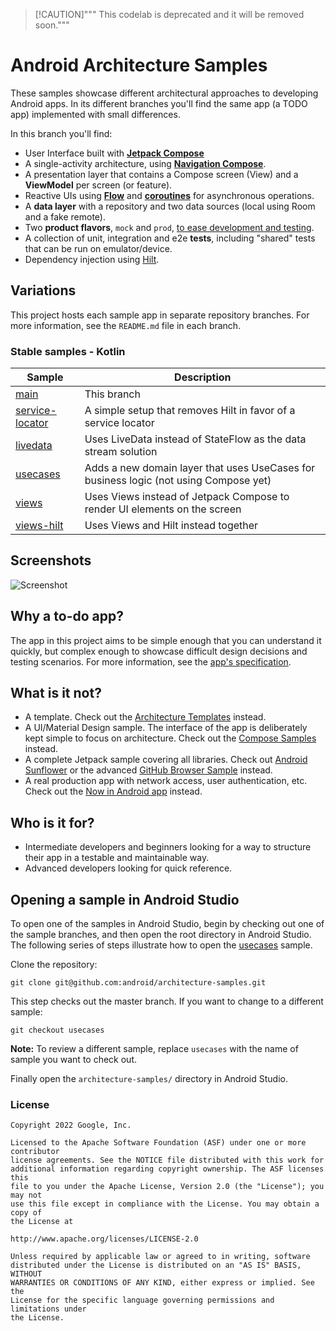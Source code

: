 > [!CAUTION]"""
> This codelab is deprecated and it will be removed soon."""

# Android Architecture Samples

These samples showcase different architectural approaches to developing Android apps. In its different branches you'll find the same app (a TODO app) implemented with small differences.

In this branch you'll find:
*   User Interface built with **[Jetpack Compose](https://developer.android.com/jetpack/compose)** 
*   A single-activity architecture, using **[Navigation Compose](https://developer.android.com/jetpack/compose/navigation)**.
*   A presentation layer that contains a Compose screen (View) and a **ViewModel** per screen (or feature).
*   Reactive UIs using **[Flow](https://developer.android.com/kotlin/flow)** and **[coroutines](https://kotlinlang.org/docs/coroutines-overview.html)** for asynchronous operations.
*   A **data layer** with a repository and two data sources (local using Room and a fake remote).
*   Two **product flavors**, `mock` and `prod`, [to ease development and testing](https://android-developers.googleblog.com/2015/12/leveraging-product-flavors-in-android.html).
*   A collection of unit, integration and e2e **tests**, including "shared" tests that can be run on emulator/device.
*   Dependency injection using [Hilt](https://developer.android.com/training/dependency-injection/hilt-android).

## Variations

This project hosts each sample app in separate repository branches. For more information, see the `README.md` file in each branch.

### Stable samples - Kotlin
|     Sample     | Description |
| ------------- | ------------- |
| [main](https://github.com/googlesamples/android-architecture/tree/main) | This branch |
| [service-locator](https://github.com/googlesamples/android-architecture/tree/service-locator) | A simple setup that removes Hilt in favor of a service locator |
| [livedata](https://github.com/googlesamples/android-architecture/tree/livedata) | Uses LiveData instead of StateFlow as the data stream solution |
| [usecases](https://github.com/googlesamples/android-architecture/tree/usecases) | Adds a new domain layer that uses UseCases for business logic (not using Compose yet) |
| [views](https://github.com/googlesamples/android-architecture/tree/views) | Uses Views instead of Jetpack Compose to render UI elements on the screen |
| [views-hilt](https://github.com/googlesamples/android-architecture/tree/views-hilt) | Uses Views and Hilt instead together |


## Screenshots

<img src="screenshots/screenshots.png" alt="Screenshot">

## Why a to-do app?

The app in this project aims to be simple enough that you can understand it quickly, but complex enough to showcase difficult design decisions and testing scenarios. For more information, see the [app's specification](https://github.com/googlesamples/android-architecture/wiki/To-do-app-specification).

## What is it not?
*   A template. Check out the [Architecture Templates](https://github.com/android/architecture-templates) instead.
*   A UI/Material Design sample. The interface of the app is deliberately kept simple to focus on architecture. Check out the [Compose Samples](https://github.com/android/compose-samples) instead.
*   A complete Jetpack sample covering all libraries. Check out [Android Sunflower](https://github.com/googlesamples/android-sunflower) or the advanced [GitHub Browser Sample](https://github.com/googlesamples/android-architecture-components/tree/master/GithubBrowserSample) instead.
*   A real production app with network access, user authentication, etc. Check out the [Now in Android app](https://github.com/android/nowinandroid) instead.

## Who is it for?

*   Intermediate developers and beginners looking for a way to structure their app in a testable and maintainable way.
*   Advanced developers looking for quick reference.

## Opening a sample in Android Studio

To open one of the samples in Android Studio, begin by checking out one of the sample branches, and then open the root directory in Android Studio. The following series of steps illustrate how to open the [usecases](tree/usecases/) sample.

Clone the repository:

```
git clone git@github.com:android/architecture-samples.git
```
This step checks out the master branch. If you want to change to a different sample: 

```
git checkout usecases
```

**Note:** To review a different sample, replace `usecases` with the name of sample you want to check out.

Finally open the `architecture-samples/` directory in Android Studio.

### License


```
Copyright 2022 Google, Inc.

Licensed to the Apache Software Foundation (ASF) under one or more contributor
license agreements. See the NOTICE file distributed with this work for
additional information regarding copyright ownership. The ASF licenses this
file to you under the Apache License, Version 2.0 (the "License"); you may not
use this file except in compliance with the License. You may obtain a copy of
the License at

http://www.apache.org/licenses/LICENSE-2.0

Unless required by applicable law or agreed to in writing, software
distributed under the License is distributed on an "AS IS" BASIS, WITHOUT
WARRANTIES OR CONDITIONS OF ANY KIND, either express or implied. See the
License for the specific language governing permissions and limitations under
the License.
```
